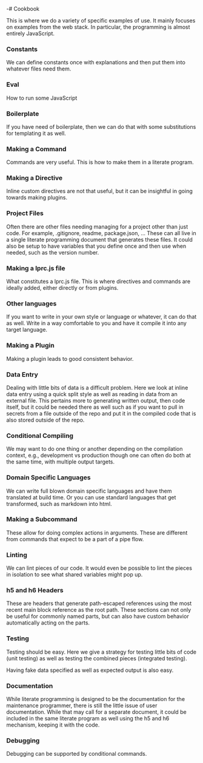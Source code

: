 -# Cookbook

This is where we do a variety of specific examples of use. It mainly focuses
on examples from the web stack. In particular, the programming is almost
entirely JavaScript. 

### Constants

We can define constants once with explanations and then put them into whatever
files need them. 

### Eval

How to run some JavaScript

### Boilerplate

If you have need of boilerplate, then we can do that with some substitutions
for templating it as well.

### Making a Command

Commands are very useful. This is how to make them in a literate program. 

### Making a Directive

Inline custom directives are not that useful, but it can be insightful in
going towards making plugins. 

### Project Files

Often there are other files needing managing for a project other than just
code. For example,  .gitignore, readme, package.json, ... These can all live
in a single literate programming document that generates these files. It could
also be setup to have variables that you define once and then use when needed,
such as the version number. 

### Making a lprc.js file

What constitutes a lprc.js file. This is where directives and commands are
ideally added, either directly or from plugins. 

### Other languages

If you want to write in your own style or language or whatever, it can do that
as well. Write in a way comfortable to you and have it compile it into any
target language. 

### Making a Plugin

Making a plugin leads to good consistent behavior. 

### Data Entry

Dealing with little bits of data is a difficult problem. Here we look at
inline data entry using a quick split style as well as reading in data from an
external file. This pertains more to generating written output, then code
itself, but it could be needed there as well such as if you want to pull in
secrets from a file outside of the repo and put it in the compiled code that
is also stored outside of the repo. 

### Conditional Compiling

We may want to do one thing or another depending on the compilation context,
e.g., development vs production though one can often do both at the same time,
with multiple output targets. 

### Domain Specific Languages

We can write full blown domain specific languages and have them translated at
build time. Or you can use standard languages that get transformed, such as
markdown into html. 

### Making a Subcommand

These allow for doing complex actions in arguments. These are different from
commands that expect to be a part of a pipe flow. 

### Linting

We can lint pieces of our code. It would even be possible to lint the pieces
in isolation to see what shared variables might pop up. 

### h5 and h6 Headers

These are headers that generate path-escaped references using the most recent
main block reference as the root path. These sections can not only be useful
for commonly named parts, but can also have custom behavior automatically
acting on the parts.  

### Testing

Testing should be easy. Here we give a strategy for testing little bits of
code (unit testing) as well as testing the combined pieces (integrated
testing). 

Having fake data specified as well as expected output is also easy. 

### Documentation

While literate programming is designed to be the documentation for the
maintenance programmer, there is still the little issue of user documentation.
While that may call for a separate document, it could be included in the same
literate program as well using the h5 and h6 mechanism, keeping it with the
code. 

### Debugging

Debugging can be supported by conditional commands. 

